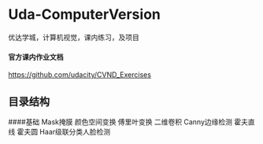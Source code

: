 # Uda-ComputerVersion
优达学城，计算机视觉，课内练习，及项目

#### 官方课内作业文档
https://github.com/udacity/CVND_Exercises

## 目录结构
####基础
Mask掩膜
颜色空间变换
傅里叶变换
二维卷积
Canny边缘检测
霍夫直线
霍夫圆
Haar级联分类人脸检测
